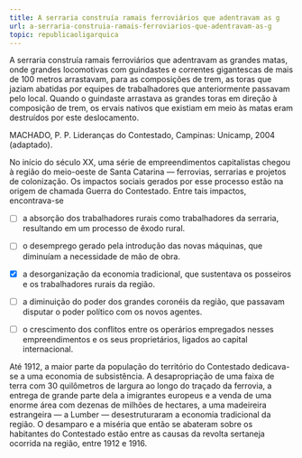```yaml
---
title: A serraria construía ramais ferroviários que adentravam as g
url: a-serraria-construia-ramais-ferroviarios-que-adentravam-as-g
topic: republicaoligarquica
---
```



A serraria construía ramais ferroviários que adentravam as grandes matas, onde grandes locomotivas com guindastes e correntes gigantescas de mais de 100 metros arrastavam, para as composições de trem, as toras que jaziam abatidas por equipes de trabalhadores que anteriormente passavam pelo local. Quando o guindaste arrastava as grandes toras em direção à composição de trem, os ervais nativos que existiam em meio às matas eram destruídos por este deslocamento.

MACHADO, P. P. Lideranças do Contestado, Campinas: Unicamp, 2004 (adaptado).

No início do século XX, uma série de empreendimentos capitalistas chegou à região do meio-oeste de Santa Catarina — ferrovias, serrarias e projetos de colonização. Os impactos sociais gerados por esse processo estão na origem de chamada Guerra do Contestado. Entre tais impactos, encontrava-se



- [ ] a absorção dos trabalhadores rurais como trabalhadores da serraria, resultando em um processo de êxodo rural.
- [ ] o desemprego gerado pela introdução das novas máquinas, que diminuíam a necessidade de mão de obra.
- [x] a desorganização da economia tradicional, que sustentava os posseiros e os trabalhadores rurais da região.
- [ ] a diminuição do poder dos grandes coronéis da região, que passavam disputar o poder político com os novos agentes.
- [ ] o crescimento dos conflitos entre os operários empregados nesses empreendimentos e os seus proprietários, ligados ao capital internacional.


Até 1912, a maior parte da população do território do Contestado dedicava-se a uma economia de subsistência. A desapropriação de uma faixa de terra com 30 quilômetros de largura ao longo do traçado da ferrovia, a entrega de grande parte dela a imigrantes europeus e a venda de uma enorme área com dezenas de milhões de hectares, a uma madeireira estrangeira — a Lumber — desestruturaram a economia tradicional da região. O desamparo e a miséria que então se abateram sobre os habitantes do Contestado estão entre as causas da revolta sertaneja ocorrida na região, entre 1912 e 1916.
